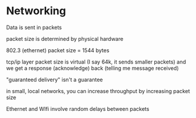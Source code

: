 # Networking

Data is sent in packets

packet size is determined by physical hardware

802.3 (ethernet)   packet size = 1544 bytes

tcp/ip layer packet size is virtual (I say 64k, it sends smaller packets)
and we get a response (acknowledge) back (telling me message received)

"guaranteed delivery" isn't a guarantee

in small, local networks, you can increase throughput by increasing packet size

Ethernet and WIfi involve random delays between packets

